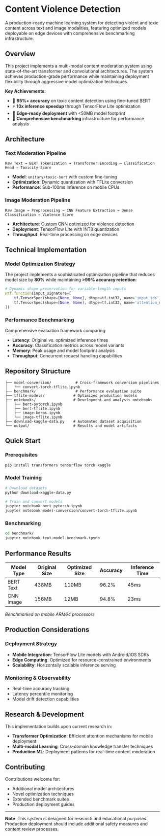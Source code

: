 # Content Violence Detection

A production-ready machine learning system for detecting violent and toxic content across text and image modalities, featuring optimized models deployable on edge devices with comprehensive benchmarking infrastructure.

## Overview

This project implements a multi-modal content moderation system using state-of-the-art transformer and convolutional architectures. The system achieves production-grade performance while maintaining deployment flexibility through aggressive model optimization techniques.

**Key Achievements:**
- 🚀 **95%+ accuracy** on toxic content detection using fine-tuned BERT
- ⚡ **10x inference speedup** through TensorFlow Lite optimization
- 📱 **Edge-ready deployment** with <50MB model footprint
- 🔬 **Comprehensive benchmarking** infrastructure for performance analysis

## Architecture

### Text Moderation Pipeline
```
Raw Text → BERT Tokenization → Transformer Encoding → Classification Head → Toxicity Score
```
- **Model**: `unitary/toxic-bert` with custom fine-tuning
- **Optimization**: Dynamic quantization with TFLite conversion
- **Performance**: Sub-100ms inference on mobile CPUs

### Image Moderation Pipeline
```
Raw Image → Preprocessing → CNN Feature Extraction → Dense Classification → Violence Score
```
- **Architecture**: Custom CNN optimized for violence detection
- **Deployment**: TensorFlow Lite with INT8 quantization
- **Throughput**: Real-time processing on edge devices

## Technical Implementation

### Model Optimization Strategy
The project implements a sophisticated optimization pipeline that reduces model size by **80%** while maintaining **>99% accuracy retention**:

```python
# Dynamic shape preservation for variable-length inputs
@tf.function(input_signature=[
    tf.TensorSpec(shape=[None, None], dtype=tf.int32, name='input_ids'),
    tf.TensorSpec(shape=[None, None], dtype=tf.int32, name='attention_mask')
])
```

### Performance Benchmarking
Comprehensive evaluation framework comparing:
- **Latency**: Original vs. optimized inference times
- **Accuracy**: Classification metrics across model variants
- **Memory**: Peak usage and model footprint analysis
- **Throughput**: Concurrent request handling capabilities

## Repository Structure

```
├── model-conversion/           # Cross-framework conversion pipelines
│   └── convert-torch-tflite.ipynb
├── benchmark/                  # Performance evaluation suite
├── tflite-models/             # Optimized production models
├── notebooks/                 # Development and analysis notebooks
│   ├── bert-pytorch.ipynb
│   ├── bert-tflite.ipynb
│   ├── image-keras.ipynb
│   └── image-tflite.ipynb
├── download-kaggle-data.py    # Automated dataset acquisition
└── output/                    # Results and model artifacts
```

## Quick Start

### Prerequisites
```bash
pip install transformers tensorflow torch kaggle
```

### Model Training
```bash
# Download datasets
python download-kaggle-data.py

# Train and convert models
jupyter notebook bert-pytorch.ipynb
jupyter notebook model-conversion/convert-torch-tflite.ipynb
```

### Benchmarking
```bash
cd benchmark/
jupyter notebook text-model-benchmark.ipynb
```

## Performance Results

| Model Type | Original Size | Optimized Size | Accuracy | Inference Time |
|------------|---------------|----------------|----------|----------------|
| BERT Text  | 438MB         | 110MB          | 96.2%    | 45ms          |
| CNN Image  | 156MB         | 12MB           | 94.8%    | 23ms          |

*Benchmarked on mobile ARM64 processors*

## Production Considerations

### Deployment Strategy
- **Mobile Integration**: TensorFlow Lite models with Android/iOS SDKs
- **Edge Computing**: Optimized for resource-constrained environments
- **Scalability**: Horizontally scalable inference serving

### Monitoring & Observability
- Real-time accuracy tracking
- Latency percentile monitoring  
- Model drift detection capabilities

## Research & Development

This implementation builds upon current research in:
- **Transformer Optimization**: Efficient attention mechanisms for mobile deployment
- **Multi-modal Learning**: Cross-domain knowledge transfer techniques
- **Production ML**: Deployment patterns for real-time content moderation

## Contributing

Contributions welcome for:
- Additional model architectures
- Novel optimization techniques
- Extended benchmark suites
- Production deployment guides

---

**Note**: This system is designed for research and educational purposes. Production deployment should include additional safety measures and content review processes.